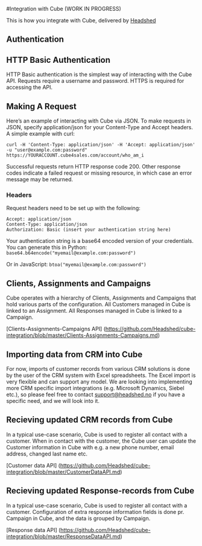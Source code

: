 #Integration with Cube (WORK IN PROGRESS)

This is how you integrate with Cube, delivered by [Headshed](http://www.headshed.no)

## Authentication

## HTTP Basic Authentication

HTTP Basic authentication is the simplest way of interacting with the Cube API. Requests require a username and password. HTTPS is required for accessing the API.

## Making A Request
Here’s an example of interacting with Cube via JSON. To make requests in JSON, specify application/json for your Content-Type and Accept headers. A simple example with curl:

`curl -H 'Content-Type: application/json' -H 'Accept: application/json' -u "user@example.com:password" https://YOURACCOUNT.cube4sales.com/account/who_am_i`

Successful requests return HTTP response code 200. Other response codes indicate a failed request or missing resource, in which case an error message may be returned.

### Headers
Request headers need to be set up with the following:
```
Accept: application/json
Content-Type: application/json
Authorization: Basic (insert your authentication string here)
```
Your authentication string is a base64 encoded version of your credentials. You can generate this in Python:
`base64.b64encode("myemail@example.com:password")`

Or in JavaScript:
`btoa("myemail@example.com:password")`


## Clients, Assignments and Campaigns
Cube operates with a hierarchy of Clients, Assignments and Campaigns that hold various parts of the configuration.
All Customers managed in Cube is linked to an Assignment.
All Responses managed in Cube is linked to a Campaign.

[Clients-Assignments-Campaigns API] (https://github.com/Headshed/cube-integration/blob/master/Clients-Assignments-Campaigns.md)

## Importing data from CRM into Cube
For now, imports of customer records from various CRM solutions is done by the user of the CRM system with Excel spreadsheets. The Excel import is very flexible and can support any model. We are looking into implementing more CRM specific import integrations (e.g. Microsoft Dynamics, Siebel etc.), so please feel free to contact support@headshed.no if you have a specific need, and we will look into it.

## Recieving updated CRM records from Cube
In a typical use-case scenario, Cube is used to register all contact with a customer. When in contact with the customer, the Cube user can update the Customer information in Cube with e.g. a new phone number, email address, changed last name etc.

[Customer data API] (https://github.com/Headshed/cube-integration/blob/master/CustomerDataAPI.md)

## Recieving updated Response-records from Cube
In a typical use-case scenario, Cube is used to register all contact with a customer. Configuration of extra response information fields is done pr. Campaign in Cube, and the data is grouped by Campaign.

[Response data API] (https://github.com/Headshed/cube-integration/blob/master/ResponseDataAPI.md)

